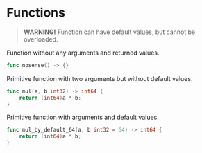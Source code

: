 # Functions

> **WARNING!** Function can have default values, but cannot be overloaded.

Function without any arguments and returned values.
```go
func nosense() -> {}

```

Primitive function with two arguments but without default values.
```go
func mul(a, b int32) -> int64 {
    return (int64)a * b;
}
```

Primitive function with arguments and default values.
```go
func mul_by_default_64(a, b int32 = 64) -> int64 {
    return (int64)a * b;
}
```